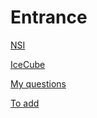 # Entrance

[NSI](nsi.md)

[IceCube](icecube.md)

[My questions](my-questions.md)

[To add](to-add.md)
